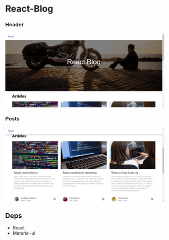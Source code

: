 # React-Blog
### Header
![React Blog Header](.github/images/react_blog.png)

### Posts
![React Blog Posts](.github/images/react_blog2.png)

## Deps
- React
- Material-ui
